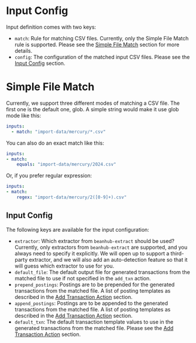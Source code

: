 # Input Config

Input definition comes with two keys:

- `match`: Rule for matching CSV files. Currently, only the Simple File Match rule is supported. Please see the [Simple File Match](#simple-file-match) section for more details.
- `config`: The configuration of the matched input CSV files. Please see the [Input Config](#input-config) section.

# Simple File Match

Currently, we support three different modes of matching a CSV file. The first one is the default one, glob. A simple string would make it use glob mode like this:

```YAML
inputs:
  - match: "import-data/mercury/*.csv"
```

You can also do an exact match like this:

```YAML
inputs:
- match:
    equals: "import-data/mercury/2024.csv"
```

Or, if you prefer regular expression:

```YAML
inputs:
- match:
    regex: "import-data/mercury/2([0-9]+).csv"
```

## Input Config

The following keys are available for the input configuration:

- `extractor`: Which extractor from `beanhub-extract` should be used? Currently, only extractors from `beanhub-extract` are supported, and you always need to specify it explicitly. We will open up to support a third-party extractor, and we will also add an auto-detection feature so that it will guess which extractor to use for you.
- `default_file`: The default output file for generated transactions from the matched file to use if not specified in the `add_txn` action.
- `prepend_postings`: Postings are to be prepended for the generated transactions from the matched file. A list of posting templates as described in the [Add Transaction Action](./import-config/actions.md#add-transaction-action) section.
- `append_postings`: Postings are to be appended to the generated transactions from the matched file. A list of posting templates as described in the [Add Transaction Action](./import-config/actions.md#add-transaction-action) section.
- `default_txn`: The default transaction template values to use in the generated transactions from the matched file. Please see the [Add Transaction Action](./import-config/actions.md#add-transaction-action) section.
